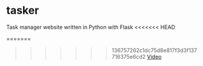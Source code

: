 # tasker
Task manager website written in Python with Flask
<<<<<<< HEAD

=======
>>>>>>> 136757262c1dc75d8e817f3d3f137716375e6cd2
[Video](https://www.youtube.com/watch?v=tv9A0BXDcpE)
